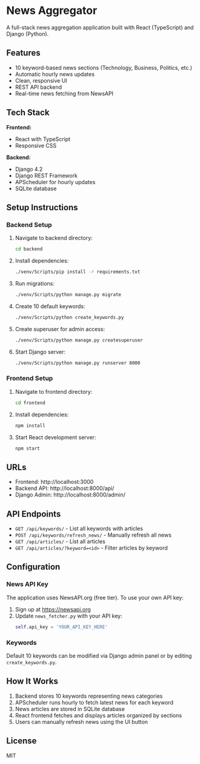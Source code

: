 # News Aggregator

A full-stack news aggregation application built with React (TypeScript) and Django (Python).

## Features

- 10 keyword-based news sections (Technology, Business, Politics, etc.)
- Automatic hourly news updates
- Clean, responsive UI
- REST API backend
- Real-time news fetching from NewsAPI

## Tech Stack

**Frontend:**
- React with TypeScript
- Responsive CSS

**Backend:**
- Django 4.2
- Django REST Framework
- APScheduler for hourly updates
- SQLite database

## Setup Instructions

### Backend Setup

1. Navigate to backend directory:
   ```bash
   cd backend
   ```

2. Install dependencies:
   ```bash
   ./venv/Scripts/pip install -r requirements.txt
   ```

3. Run migrations:
   ```bash
   ./venv/Scripts/python manage.py migrate
   ```

4. Create 10 default keywords:
   ```bash
   ./venv/Scripts/python create_keywords.py
   ```

5. Create superuser for admin access:
   ```bash
   ./venv/Scripts/python manage.py createsuperuser
   ```

6. Start Django server:
   ```bash
   ./venv/Scripts/python manage.py runserver 8000
   ```

### Frontend Setup

1. Navigate to frontend directory:
   ```bash
   cd frontend
   ```

2. Install dependencies:
   ```bash
   npm install
   ```

3. Start React development server:
   ```bash
   npm start
   ```

## URLs

- Frontend: http://localhost:3000
- Backend API: http://localhost:8000/api/
- Django Admin: http://localhost:8000/admin/

## API Endpoints

- `GET /api/keywords/` - List all keywords with articles
- `POST /api/keywords/refresh_news/` - Manually refresh all news
- `GET /api/articles/` - List all articles
- `GET /api/articles/?keyword=<id>` - Filter articles by keyword

## Configuration

### News API Key

The application uses NewsAPI.org (free tier). To use your own API key:

1. Sign up at https://newsapi.org
2. Update `news_fetcher.py` with your API key:
   ```python
   self.api_key = 'YOUR_API_KEY_HERE'
   ```

### Keywords

Default 10 keywords can be modified via Django admin panel or by editing `create_keywords.py`.

## How It Works

1. Backend stores 10 keywords representing news categories
2. APScheduler runs hourly to fetch latest news for each keyword
3. News articles are stored in SQLite database
4. React frontend fetches and displays articles organized by sections
5. Users can manually refresh news using the UI button

## License

MIT
